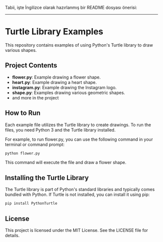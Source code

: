 Tabii, işte İngilizce olarak hazırlanmış bir README dosyası önerisi:

---

# Turtle Library Examples

This repository contains examples of using Python's Turtle library to draw various shapes.

## Project Contents

- **flower.py**: Example drawing a flower shape.
- **heart.py**: Example drawing a heart shape.
- **instagram.py**: Example drawing the Instagram logo.
- **shape.py**: Examples drawing various geometric shapes.
- and more in the project


## How to Run

Each example file utilizes the Turtle library to create drawings. To run the files, you need Python 3 and the Turtle library installed.

For example, to run flower.py, you can use the following command in your terminal or command prompt:

```bash
python flower.py
```

This command will execute the file and draw a flower shape.

## Installing the Turtle Library

The Turtle library is part of Python's standard libraries and typically comes bundled with Python. If Turtle is not installed, you can install it using pip:

```bash
pip install PythonTurtle
```

## License

This project is licensed under the MIT License. See the LICENSE file for details.

